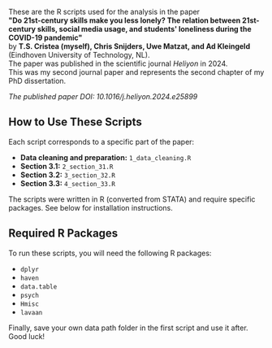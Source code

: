 These are the R scripts used for the analysis in the paper  
**"Do 21st-century skills make you less lonely? The relation between 21st-century skills, social media usage, and students' loneliness during the COVID-19 pandemic"**  
by **T.S. Cristea (myself), Chris Snijders, Uwe Matzat, and Ad Kleingeld** (Eindhoven University of Technology, NL).  
The paper was published in the scientific journal *Heliyon* in 2024.  
This was my second journal paper and represents the second chapter of my PhD dissertation.

*The published paper DOI: 10.1016/j.heliyon.2024.e25899*

## How to Use These Scripts
Each script corresponds to a specific part of the paper:
- **Data cleaning and preparation:** `1_data_cleaning.R`
- **Section 3.1:** `2_section_31.R`
- **Section 3.2:** `3_section_32.R`
- **Section 3.3:** `4_section_33.R`

The scripts were written in R (converted from STATA) and require specific packages. See below for installation instructions.

## Required R Packages
To run these scripts, you will need the following R packages:
- `dplyr`
- `haven`
- `data.table`
- `psych`
- `Hmisc`
- `lavaan`


Finally, save your own data path folder in the first script and use it after. Good luck!